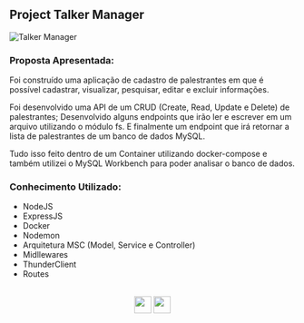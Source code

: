 ## Project Talker Manager

![Talker Manager](https://cdn.vockan.com/2022/wp-content/uploads/2023/03/02192332/restapi2.png)

### Proposta Apresentada: 

Foi construído uma aplicação de cadastro de palestrantes em que é possível cadastrar, visualizar, pesquisar, editar e excluir informações.

Foi desenvolvido uma API de um CRUD (Create, Read, Update e Delete) de palestrantes;
Desenvolvido alguns endpoints que irão ler e escrever em um arquivo utilizando o módulo fs.
E finalmente um endpoint que irá retornar a lista de palestrantes de um banco de dados MySQL.

Tudo isso feito dentro de um Container utilizando docker-compose e também utilizei o MySQL Workbench para poder analisar o banco de dados.
 </br>

### Conhecimento Utilizado: 

- NodeJS </br>
- ExpressJS </br>
- Docker </br>
- Nodemon </br>
- Arquitetura MSC (Model, Service e Controller) </br>
- Midllewares </br>
- ThunderClient </br>
- Routes </br>


</br>
<div align="center"> 
<a href="https://www.linkedin.com/in/lennon-xavier/" rel="nofollow"><img src="https://camo.githubusercontent.com/c00f87aeebbec37f3ee0857cc4c20b21fefde8a96caf4744383ebfe44a47fe3f/68747470733a2f2f696d672e736869656c64732e696f2f62616467652f2d4c696e6b6564496e2d2532333030373742353f7374796c653d666f722d7468652d6261646765266c6f676f3d6c696e6b6564696e266c6f676f436f6c6f723d7768697465" height="30px" data-canonical-src="https://img.shields.io/badge/-LinkedIn-%230077B5?style=for-the-badge&amp;logo=linkedin&amp;logoColor=white" style="max-width: 100%;"></a>
<a href="mailto:lennon_lxs@hotmail.com"><img src="https://camo.githubusercontent.com/571384769c09e0c66b45e39b5be70f68f552db3e2b2311bc2064f0d4a9f5983b/68747470733a2f2f696d672e736869656c64732e696f2f62616467652f476d61696c2d4431343833363f7374796c653d666f722d7468652d6261646765266c6f676f3d676d61696c266c6f676f436f6c6f723d7768697465" height="30px" data-canonical-src="https://img.shields.io/badge/Hotmail-D14836?style=for-the-badge&amp;logo=hotmail&amp;logoColor=white" style="max-width: 100%;"></a>
</div>
